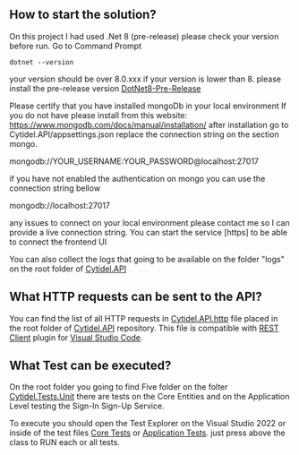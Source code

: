 **How to start the solution?**
----------------
On this project I had used .Net 8 (pre-release) please check your version before run.
Go to Command Prompt 
```
dotnet --version
```
your version should be over 8.0.xxx
if your version is lower than 8. please install the pre-release version [DotNet8-Pre-Release](https://dotnet.microsoft.com/en-us/download/dotnet/8.0)

Please certify that you have installed mongoDb in your local environment
If you do not have please install from this website: https://www.mongodb.com/docs/manual/installation/
after installation go to Cytidel.API/appsettings.json
replace the connection string on the section mongo.

mongodb://YOUR_USERNAME:YOUR_PASSWORD@localhost:27017

if you have not enabled the authentication on mongo you can use the connection string bellow

mongodb://localhost:27017

any issues to connect on your local environment please contact me so I can provide a live connection string.
You can start the service [https] to be able to connect the frontend UI

You can also collect the logs that going to be available on the folder "logs" on the root folder of [Cytidel.API](https://github.com/ThiagoSantos-dev/Cytidel.API/tree/master/scr/Cytidel.API)

**What HTTP requests can be sent to the API?**
----------------

You can find the list of all HTTP requests in [Cytidel.API.http](https://github.com/ThiagoSantos-dev/Cytidel.API/tree/master/scr/Cytidel.API/Cytidel.API.http) file placed in the root folder of [Cytidel.API](https://github.com/ThiagoSantos-dev/Cytidel.API/tree/master/scr/Cytidel.API) repository. 
This file is compatible with [REST Client](https://marketplace.visualstudio.com/items?itemName=humao.rest-client) plugin for [Visual Studio Code](https://code.visualstudio.com). 


**What Test can be executed?**
----------------

On the root folder you going to find Five folder on the folter [Cytidel.Tests.Unit](https://github.com/ThiagoSantos-dev/Cytidel.API/tree/master/scr/Cytidel.Tests.Unit) there are tests on the Core Entities and on the Application Level testing the Sign-In Sign-Up Service.

To execute you should open the Test Explorer on the Visual Studio 2022 or inside of the test files [Core Tests](https://github.com/ThiagoSantos-dev/Cytidel.API/tree/master/scr/Cytidel.Tests.Unit/Core/Entities) or [Application Tests](https://github.com/ThiagoSantos-dev/Cytidel.API/tree/master/scr/Cytidel.Tests.Unit/Application/Services).
just press above the class to RUN each or all tests.
